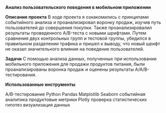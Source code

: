 **Анализ пользовательского поведения в мобильном приложении**

**Описание проекта**
В ходе проекта я ознакомились с принципами событийного анализа и проанализировал воронку продаж, изучив путь пользователей до совершения покупки. 
Также проанализировалил результаты проведенного A/B-теста с новыми шрифтами. 
Путем сравнения двух контрольных групп и тестовой группы, убедился в правильном разделении трафика и пришел к выводу, что новый шрифт не оказал значительного влияния на поведение пользователей.


**Задачи**
С помощью анализа данных, полученных при использовании мобильного приложения для продажи продуктов питания, были проанализированы воронка продаж и оценены результаты A/A/B-тестирования.

**Использованные инструменты**

A/B-тестирование
Python
Pandas
Matplotlib
Seaborn
событийная аналитика
продуктовые метрики
Plotly
проверка статистических гипотез
визуализация данных
